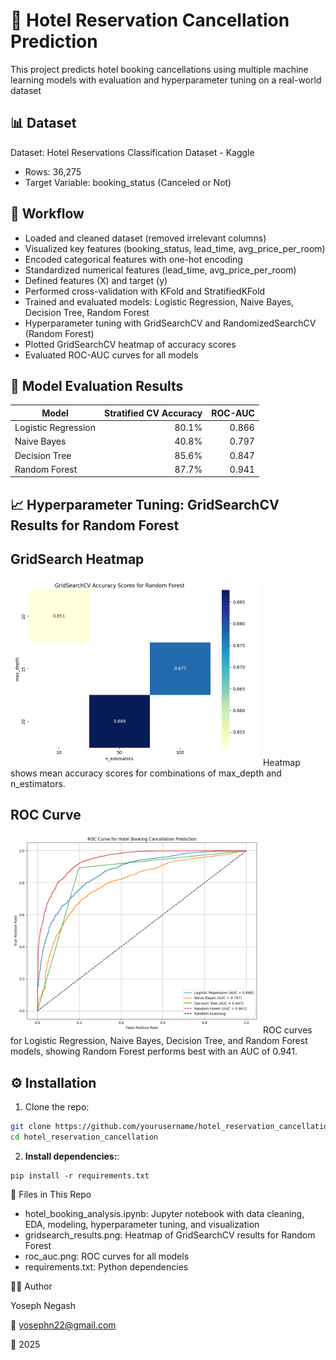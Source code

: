# 🏨 Hotel Reservation Cancellation Prediction
This project predicts hotel booking cancellations using multiple machine learning models with evaluation and hyperparameter tuning on a real-world dataset

## 📊 Dataset
Dataset: Hotel Reservations Classification Dataset - Kaggle

- Rows: 36,275
- Target Variable: booking_status (Canceled or Not)

## 🚀 Workflow

- Loaded and cleaned dataset (removed irrelevant columns)
- Visualized key features (booking_status, lead_time, avg_price_per_room)
- Encoded categorical features with one-hot encoding
- Standardized numerical features (lead_time, avg_price_per_room)
- Defined features (X) and target (y)
- Performed cross-validation with KFold and StratifiedKFold
- Trained and evaluated models: Logistic Regression, Naive Bayes, Decision Tree, Random Forest
- Hyperparameter tuning with GridSearchCV and RandomizedSearchCV (Random Forest)
- Plotted GridSearchCV heatmap of accuracy scores
- Evaluated ROC-AUC curves for all models

## 🧪 Model Evaluation Results

| Model               | Stratified CV Accuracy | ROC-AUC |
|---------------------|-----------------------:|--------:|
| Logistic Regression | 80.1%                  | 0.866   |
| Naive Bayes         | 40.8%                  | 0.797   |
| Decision Tree       | 85.6%                  | 0.847   |
| Random Forest       | 87.7%                  | 0.941   |

## 📈 Hyperparameter Tuning: GridSearchCV Results for Random Forest

## GridSearch Heatmap
<img src="images/gridsearch_results.png" alt="Confusion Matrix" width="400">
Heatmap shows mean accuracy scores for combinations of max_depth and n_estimators.

## ROC Curve
<img src="images/roc_auc.png" alt="Confusion Matrix" width="400">
ROC curves for Logistic Regression, Naive Bayes, Decision Tree, and Random Forest models, showing Random Forest performs best with an AUC of 0.941.

## ⚙️ Installation

1. Clone the repo:

```bash
git clone https://github.com/yourusername/hotel_reservation_cancellation.git
cd hotel_reservation_cancellation
```
2. **Install dependencies:**:   
```commandline
pip install -r requirements.txt
```

📂 Files in This Repo

- hotel_booking_analysis.ipynb: Jupyter notebook with data cleaning, EDA, modeling, hyperparameter tuning, and visualization
- gridsearch_results.png: Heatmap of GridSearchCV results for Random Forest
- roc_auc.png: ROC curves for all models
- requirements.txt: Python dependencies

👨‍💻 Author

Yoseph Negash

📧 yosephn22@gmail.com

📅 2025

